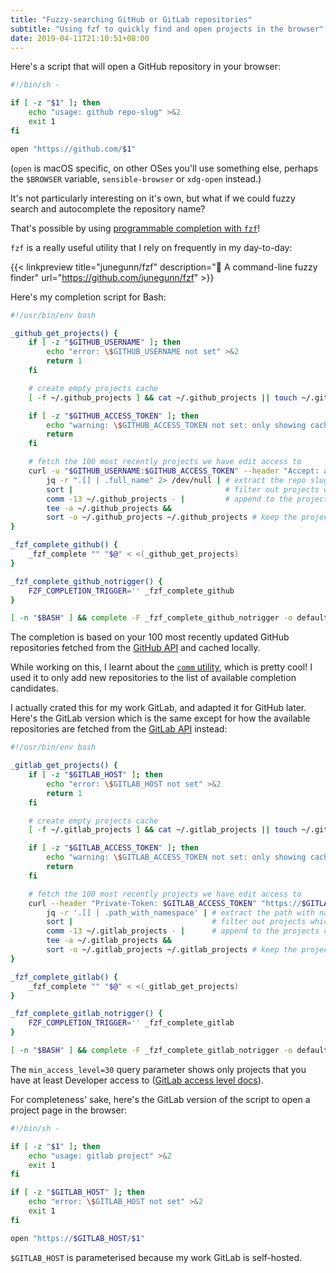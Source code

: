 ```yaml
---
title: "Fuzzy-searching GitHub or GitLab repositories"
subtitle: "Using fzf to quickly find and open projects in the browser"
date: 2019-04-11T21:10:51+08:00
---
```


Here's a script that will open a GitHub repository in your browser:

```sh
#!/bin/sh -

if [ -z "$1" ]; then
	echo "usage: github repo-slug" >&2
	exit 1
fi

open "https://github.com/$1"
```

(`open` is macOS specific, on other OSes you'll use something else, perhaps the
`$BROWSER` variable, `sensible-browser` or `xdg-open` instead.)

It's not particularly interesting on it's own, but what if we could fuzzy search and autocomplete
the repository name?

<script id="asciicast-240294" src="https://asciinema.org/a/240294.js" async></script>

That's possible by using [programmable completion with
`fzf`](https://github.com/junegunn/fzf/wiki/Examples-(completion))!

`fzf` is a really useful utility that I rely on frequently in my day-to-day:

{{< linkpreview title="junegunn/fzf" description="🌸 A command-line fuzzy finder"
url="https://github.com/junegunn/fzf" >}}

Here's my completion script for Bash:

```bash
#!/usr/bin/env bash

_github_get_projects() {
	if [ -z "$GITHUB_USERNAME" ]; then
		echo "error: \$GITHUB_USERNAME not set" >&2
		return 1
	fi

	# create empty projects cache
	[ -f ~/.github_projects ] && cat ~/.github_projects || touch ~/.github_projects

	if [ -z "$GITHUB_ACCESS_TOKEN" ]; then
		echo "warning: \$GITHUB_ACCESS_TOKEN not set: only showing cached projects" >&2
		return
	fi

	# fetch the 100 most recently projects we have edit access to
	curl -u "$GITHUB_USERNAME:$GITHUB_ACCESS_TOKEN" --header "Accept: application/vnd.github.v3+json" "https://api.github.com/user/repos?sort=updated&per_page=100" 2> /dev/null |
		jq -r ".[] | .full_name" 2> /dev/null | # extract the repo slug without quotes
		sort |                                  # filter out projects which are already in the cache
		comm -13 ~/.github_projects - |         # append to the projects cache
		tee -a ~/.github_projects &&
		sort -o ~/.github_projects ~/.github_projects # keep the projects cache sorted  
}

_fzf_complete_github() {
	_fzf_complete "" "$@" < <(_github_get_projects)
}

_fzf_complete_github_notrigger() {
	FZF_COMPLETION_TRIGGER='' _fzf_complete_github
}

[ -n "$BASH" ] && complete -F _fzf_complete_github_notrigger -o default -o bashdefault github
```

The completion is based on your 100 most recently updated GitHub repositories
fetched from the [GitHub
API](https://developer.github.com/v3/repos/#list-your-repositories) and cached
locally.

While working on this, I learnt about the [`comm`
utility](https://en.wikipedia.org/wiki/Comm), which is pretty cool! I used it
to only add new repositories to the list of available completion candidates.

I actually crated this for my work GitLab, and adapted it for GitHub later.
Here's the GitLab version which is the same except for how the available
repositories are fetched from the [GitLab
API](https://docs.gitlab.com/ee/api/projects.html#list-all-projects) instead:

```bash
#!/usr/bin/env bash

_gitlab_get_projects() {
	if [ -z "$GITLAB_HOST" ]; then
		echo "error: \$GITLAB_HOST not set" >&2
		return 1
	fi

	# create empty projects cache
	[ -f ~/.gitlab_projects ] && cat ~/.gitlab_projects || touch ~/.gitlab_projects

	if [ -z "$GITLAB_ACCESS_TOKEN" ]; then
		echo "warning: \$GITLAB_ACCESS_TOKEN not set: only showing cached projects" >&2
		return
	fi

	# fetch the 100 most recently projects we have edit access to
	curl --header "Private-Token: $GITLAB_ACCESS_TOKEN" "https://$GITLAB_HOST/api/v4/projects?simple=true&per_page=100&min_access_level=30&order_by=updated_at" 2> /dev/null |
		jq -r '.[] | .path_with_namespace' | # extract the path with namespace without quotes
		sort |                               # filter out projects which are already in the cache
		comm -13 ~/.gitlab_projects - |      # append to the projects cache
		tee -a ~/.gitlab_projects &&
		sort -o ~/.gitlab_projects ~/.gitlab_projects # keep the projects cache sorted  
}

_fzf_complete_gitlab() {
	_fzf_complete "" "$@" < <(_gitlab_get_projects)
}

_fzf_complete_gitlab_notrigger() {
	FZF_COMPLETION_TRIGGER='' _fzf_complete_gitlab
}

[ -n "$BASH" ] && complete -F _fzf_complete_gitlab_notrigger -o default -o bashdefault gitlab
```

The `min_access_level=30` query parameter shows only projects that you have at
least Developer access to ([GitLab access level
docs](https://docs.gitlab.com/ee/api/members.html)).

For completeness' sake, here's the GitLab version of the script to open a project page in the browser:

```sh
#!/bin/sh -

if [ -z "$1" ]; then
	echo "usage: gitlab project" >&2
	exit 1
fi

if [ -z "$GITLAB_HOST" ]; then
	echo "error: \$GITLAB_HOST not set" >&2
	exit 1
fi

open "https://$GITLAB_HOST/$1"
```

`$GITLAB_HOST` is parameterised because my work GitLab is self-hosted.
